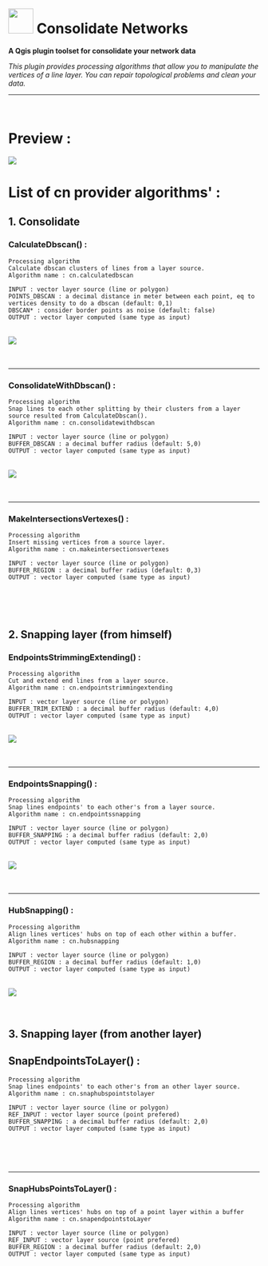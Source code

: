 # <img src="https://github.com/sducournau/consolidate_networks/blob/main/icon.png?raw=true" width="50" height="50"> Consolidate Networks

**A Qgis plugin toolset for consolidate your network data**


*This plugin provides processing algorithms that allow you to manipulate the vertices of a line layer.
You can repair topological problems and clean your data.*

******

<br>

# Preview :

<img src="https://raw.githubusercontent.com/sducournau/consolidate_networks/main/ressources/comparaison_ban.png?raw=true">




# List of cn provider algorithms' :

## 1. Consolidate
 
### **CalculateDbscan() :**
`Processing algorithm`<br>
`Calculate dbscan clusters of lines from a layer source.`<br>
`Algorithm name : cn.calculatedbscan`<br>
~~~~
INPUT : vector layer source (line or polygon)
POINTS_DBSCAN : a decimal distance in meter between each point, eq to vertices density to do a dbscan (default: 0,1)
DBSCAN* : consider border points as noise (default: false)
OUTPUT : vector layer computed (same type as input)
~~~~
<br>
<img src="https://raw.githubusercontent.com/sducournau/consolidate_networks/main/ressources/CalculateDbscan.png?raw=true">
<br>
<br>
<br>

******

### **ConsolidateWithDbscan() :**
`Processing algorithm`<br>
`Snap lines to each other splitting by their clusters from a layer source resulted from CalculateDbscan().`<br>
`Algorithm name : cn.consolidatewithdbscan`<br>
~~~~
INPUT : vector layer source (line or polygon)
BUFFER_DBSCAN : a decimal buffer radius (default: 5,0)
OUTPUT : vector layer computed (same type as input)
~~~~
<br>
<img src="https://raw.githubusercontent.com/sducournau/consolidate_networks/main/ressources/CalculateDbscan2.png?raw=true">
<br>
<br>
<br>

******

### **MakeIntersectionsVertexes() :**
`Processing algorithm`<br>
`Insert missing vertices from a source layer.`<br>
`Algorithm name : cn.makeintersectionsvertexes`<br>
~~~~
INPUT : vector layer source (line or polygon)
BUFFER_REGION : a decimal buffer radius (default: 0,3)
OUTPUT : vector layer computed (same type as input)
~~~~
<br>
<br>
<br>



## 2. Snapping layer (from himself)

### **EndpointsStrimmingExtending() :**
`Processing algorithm`<br>
`Cut and extend end lines from a layer source.`<br>
`Algorithm name : cn.endpointstrimmingextending`<br>
~~~~
INPUT : vector layer source (line or polygon)
BUFFER_TRIM_EXTEND : a decimal buffer radius (default: 4,0)
OUTPUT : vector layer computed (same type as input)
~~~~
<br>
<img src="https://raw.githubusercontent.com/sducournau/consolidate_networks/main/ressources/EndpointsStrimmingExtending.png?raw=true">
<br>
<br>
<br>
  
******

### **EndpointsSnapping() :**
`Processing algorithm`<br>
`Snap lines endpoints' to each other's from a layer source.`<br>
`Algorithm name : cn.endpointssnapping`<br>
~~~~
INPUT : vector layer source (line or polygon)
BUFFER_SNAPPING : a decimal buffer radius (default: 2,0)
OUTPUT : vector layer computed (same type as input)
~~~~
<br>
<img src="https://raw.githubusercontent.com/sducournau/consolidate_networks/main/ressources/EndpointsSnapping.png?raw=true">
<br>
<br>
<br>


******

### **HubSnapping() :**
`Processing algorithm`<br>
`Align lines vertices' hubs on top of each other within a buffer.`<br>
`Algorithm name : cn.hubsnapping`<br>
~~~~
INPUT : vector layer source (line or polygon)
BUFFER_REGION : a decimal buffer radius (default: 1,0)
OUTPUT : vector layer computed (same type as input)
~~~~
<br>
<img src="https://raw.githubusercontent.com/sducournau/consolidate_networks/main/ressources/HubSnapping.png?raw=true">
<br>
<br>
<br>




## 3. Snapping layer (from another layer)

## **SnapEndpointsToLayer() :**
`Processing algorithm`<br>
`Snap lines endpoints' to each other's from an other layer source.`<br>
`Algorithm name : cn.snaphubspointstolayer`<br>
~~~~
INPUT : vector layer source (line or polygon)
REF_INPUT : vector layer source (point prefered)
BUFFER_SNAPPING : a decimal buffer radius (default: 2,0)
OUTPUT : vector layer computed (same type as input)
~~~~
<br>
<br>
<br>
  
******


### **SnapHubsPointsToLayer() :**
`Processing algorithm`<br>
`Align lines vertices' hubs on top of a point layer within a buffer`<br>
`Algorithm name : cn.snapendpointstoLayer`<br>
~~~~
INPUT : vector layer source (line or polygon)
REF_INPUT : vector layer source (point prefered)
BUFFER_REGION : a decimal buffer radius (default: 2,0)
OUTPUT : vector layer computed (same type as input)
~~~~
<br>
<br>
<br>
  
